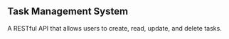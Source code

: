 ## Task Management System

A RESTful API that allows users to create, read, update, and delete tasks.
